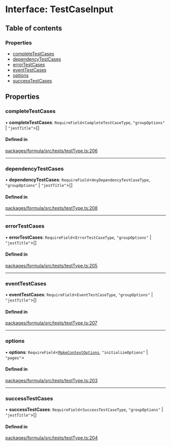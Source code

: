 # Interface: TestCaseInput

## Table of contents

### Properties

- [completeTestCases](TestCaseInput.md#completetestcases)
- [dependencyTestCases](TestCaseInput.md#dependencytestcases)
- [errorTestCases](TestCaseInput.md#errortestcases)
- [eventTestCases](TestCaseInput.md#eventtestcases)
- [options](TestCaseInput.md#options)
- [successTestCases](TestCaseInput.md#successtestcases)

## Properties

### <a id="completetestcases" name="completetestcases"></a> completeTestCases

• **completeTestCases**: `RequireField`<`CompleteTestCaseType`, ``"groupOptions"`` \| ``"jestTitle"``\>[]

#### Defined in

[packages/formula/src/tests/testType.ts:206](https://github.com/mashcard/mashcard/blob/main/packages/formula/src/tests/testType.ts#L206)

___

### <a id="dependencytestcases" name="dependencytestcases"></a> dependencyTestCases

• **dependencyTestCases**: `RequireField`<`AnyDependencyTestCaseType`, ``"groupOptions"`` \| ``"jestTitle"``\>[]

#### Defined in

[packages/formula/src/tests/testType.ts:208](https://github.com/mashcard/mashcard/blob/main/packages/formula/src/tests/testType.ts#L208)

___

### <a id="errortestcases" name="errortestcases"></a> errorTestCases

• **errorTestCases**: `RequireField`<`ErrorTestCaseType`, ``"groupOptions"`` \| ``"jestTitle"``\>[]

#### Defined in

[packages/formula/src/tests/testType.ts:205](https://github.com/mashcard/mashcard/blob/main/packages/formula/src/tests/testType.ts#L205)

___

### <a id="eventtestcases" name="eventtestcases"></a> eventTestCases

• **eventTestCases**: `RequireField`<`EventTestCaseType`, ``"groupOptions"`` \| ``"jestTitle"``\>[]

#### Defined in

[packages/formula/src/tests/testType.ts:207](https://github.com/mashcard/mashcard/blob/main/packages/formula/src/tests/testType.ts#L207)

___

### <a id="options" name="options"></a> options

• **options**: `RequireField`<[`MakeContextOptions`](MakeContextOptions.md), ``"initializeOptions"`` \| ``"pages"``\>

#### Defined in

[packages/formula/src/tests/testType.ts:203](https://github.com/mashcard/mashcard/blob/main/packages/formula/src/tests/testType.ts#L203)

___

### <a id="successtestcases" name="successtestcases"></a> successTestCases

• **successTestCases**: `RequireField`<`SuccessTestCaseType`, ``"groupOptions"`` \| ``"jestTitle"``\>[]

#### Defined in

[packages/formula/src/tests/testType.ts:204](https://github.com/mashcard/mashcard/blob/main/packages/formula/src/tests/testType.ts#L204)

